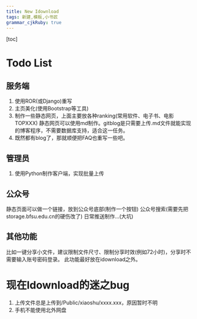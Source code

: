 ```yaml
---
title: New Idownload
tags: 新建,模板,小书匠
grammar_cjkRuby: true
---
```


[toc]

# Todo List

## 服务端

1. 使用ROR(或Django)重写
2. 主页美化(使用Bootstrap等工具)
3. 制作一些静态网页，上面主要放各种ranking(常用软件、电子书、电影TOPXXX)
静态网页可以使用md制作。gitblog是只需要上传.md文件就能实现的博客程序，不需要数据库支持，适合这一任务。
4. 既然都有blog了，那就顺便把FAQ也重写一些吧。

## 管理员

1. 使用Python制作客户端，实现批量上传

## 公众号

静态页面可以做一个链接，放到公众号底部(制作一个按钮)
公众号搜索(需要先把storage.bfsu.edu.cn的硬伤改了)
日常推送制作...(大坑)

## 其他功能

比如一键分享小文件，建议限制文件尺寸、限制分享时效(例如72小时)，分享时不需要输入账号密码登录。
此功能最好放在idownload之外。

# 现在Idownload的迷之bug

1. 上传文件总是上传到/Public/xiaoshu/xxxx.xxx，原因暂时不明
2. 手机不能使用北外网盘
